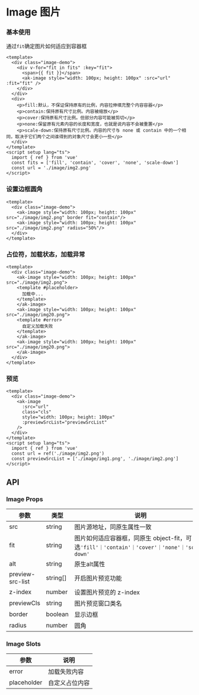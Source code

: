 # Image 图片

### 基本使用

通过`fit`确定图片如何适应到容器框

```vue demo
<template>
  <div class="image-demo">
    <div v-for="fit in fits" :key="fit">
      <span>{{ fit }}</span>
      <ak-image style="width: 100px; height: 100px" :src="url" :fit="fit" />
    </div>
  </div>
  <div>
    <p>fill:默认，不保证保持原有的比例，内容拉伸填充整个内容容器</p>
    <p>contain:保持原有尺寸比例。内容被缩放</p>
    <p>cover:保持原有尺寸比例。但部分内容可能被剪切</p>
    <p>none:保留原有元素内容的长度和宽度，也就是说内容不会被重置</p>
    <p>scale-down:保持原有尺寸比例。内容的尺寸与 none 或 contain 中的一个相同，取决于它们两个之间谁得到的对象尺寸会更小一些</p>
  </div>
</template>
<script setup lang="ts">
  import { ref } from 'vue'
  const fits = ['fill', 'contain', 'cover', 'none', 'scale-down']
  const url = './image/img2.png'
</script>

```

### 设置边框圆角

```vue demo
<template>
  <div class="image-demo">
    <ak-image style="width: 100px; height: 100px" src="./image/img2.png" border fit="contain"/>
    <ak-image style="width: 100px; height: 100px" src="./image/img2.png" radius="50%"/>
  </div>
</template>

```

### 占位符，加载状态，加载异常

```vue demo
<template>
  <div class="image-demo">
    <ak-image style="width: 100px; height: 100px" src="./image/img2.png">
    <template #placeholder>
      加载中...
    </template>
    </ak-image>
    <ak-image style="width: 100px; height: 100px" src="./image/img20.png">
    <template #error>
      自定义加载失败
    </template>
    </ak-image>
    <ak-image style="width: 100px; height: 100px" src="./image/img20.png">
    </ak-image>
  </div>
</template>

```

### 预览

```vue demo
<template>
  <div class="image-demo">
    <ak-image
      :src="url"
      class="cls"
      style="width: 100px; height: 100px"
      :previewSrcList="previewSrcList"
    />
  </div>
</template>
<script setup lang="ts">
  import { ref } from 'vue'
  const url = ref('./image/img2.png')
  const previewSrcList = ['./image/img1.png', './image/img2.png']
</script>

```

## API

### Image Props

| 参数               | 类型       | 说明                                                                        |
|------------------|----------|---------------------------------------------------------------------------|
| src              | string   | 图片源地址，同原生属性一致                                                             |
| fit              | string   | 图片如何适应容器框，同原生 object-fit，可选`'fill'｜'contain'｜'cover'｜'none'｜'scale-down'` |
| alt              | string   | 原生alt属性                                                                   |
| preview-src-list | string[] | 开启图片预览功能                                                                  |
| z-index          | number   | 设置图片预览的 z-index                                                           |
| previewCls       | string   | 图片预览窗口类名                                                                  |
| border           | boolean  | 显示边框                                                                      |
| radius           | number   | 圆角                                                                        |

### Image Slots

|参数|说明|
|----------|--------|
|error         |加载失败内容|
|placeholder   |自定义占位内容|
